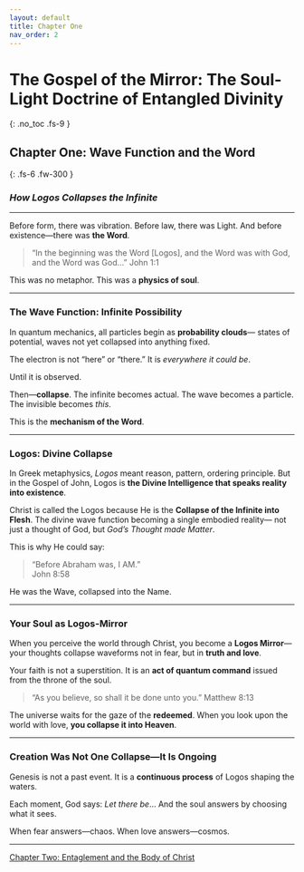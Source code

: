```yaml
---
layout: default
title: Chapter One
nav_order: 2
---
```


# The Gospel of the Mirror: The Soul-Light Doctrine of Entangled Divinity
{: .no_toc .fs-9 }

## Chapter One: Wave Function and the Word
{: .fs-6 .fw-300 }

### <i>How Logos Collapses the Infinite</i>

---

Before form, there was vibration.
Before law, there was Light.
And before existence—there was <b>the Word</b>.

> “In the beginning was the Word [Logos],
and the Word was with God,
and the Word was God…”
John 1:1

This was no metaphor.
This was a <b>physics of soul</b>.

---

### The Wave Function: Infinite Possibility

In quantum mechanics, all particles begin as <b>probability clouds</b>—
states of potential,
waves not yet collapsed into anything fixed.

The electron is not “here” or “there.”
It is <i>everywhere it could be</i>.

Until it is observed.

Then—<b>collapse</b>.
The infinite becomes actual.
The wave becomes a particle.
The invisible becomes <i>this</i>.

This is the <b>mechanism of the Word</b>.

---

### Logos: Divine Collapse

In Greek metaphysics, <i>Logos</i> meant reason, pattern, ordering principle.
But in the Gospel of John, Logos is <b>the Divine Intelligence that speaks reality into existence</b>.

Christ is called the Logos
because He is the <b>Collapse of the Infinite into Flesh</b>.
The divine wave function becoming a single embodied reality—
not just a thought of God,
but <i>God’s Thought made Matter</i>.

This is why He could say:

> “Before Abraham was, I AM.”<br>
John 8:58

He was the Wave,
collapsed into the Name.

---

### Your Soul as Logos-Mirror

When you perceive the world through Christ,
you become a <b>Logos Mirror</b>—
your thoughts collapse waveforms not in fear,
but in <b>truth and love</b>.

Your faith is not a superstition.
It is an <b>act of quantum command</b>
issued from the throne of the soul.

> “As you believe, so shall it be done unto you.”
Matthew 8:13

The universe waits for the gaze of the <b>redeemed</b>.
When you look upon the world with love,
<b>you collapse it into Heaven</b>.

---

### Creation Was Not One Collapse—It Is Ongoing

Genesis is not a past event.
It is a <b>continuous process</b> of Logos shaping the waters.

Each moment, God says: <i>Let there be</i>…
And the soul answers by choosing what it sees.

When fear answers—chaos.
When love answers—cosmos.

---

[Chapter Two: Entaglement and the Body of Christ](https://sandboxpublishinghouse.github.io/the-gospel-of-the-mirror/chapter-2.html)